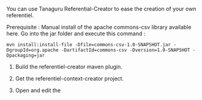 You can use Tanaguru Referential-Creator to ease the creation of your own referentiel.

Prerequisite :
Manual install of the apache commons-csv library available here.
Go into the jar folder and execute this command :

`mvn install:install-file -Dfile=commons-csv-1.0-SNAPSHOT.jar -DgroupId=org.apache -DartifactId=commons-csv -Dversion=1.0-SNAPSHOT -Dpackaging=jar`

1. Build the referentiel-creator maven plugin.

1. Get the referentiel-context-creator project.

1. Open and edit the 
